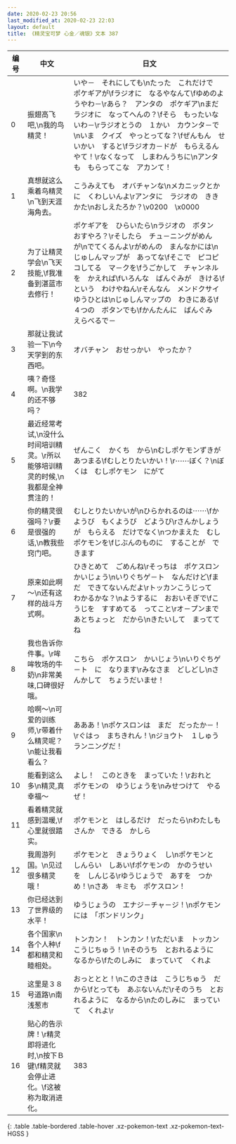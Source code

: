 ```yaml
---
date: 2020-02-23 20:56
last_modified_at: 2020-02-23 22:03
layout: default
title: 《精灵宝可梦 心金／魂银》文本 387
---
```

| 编号 | 中文 | 日文 |
| ---- | ---- | ---- |
| 0 | 振翅高飞吧,\n我的鸟精灵！ | いや－　それにしても\nたった　これだけで　ポケギアが\fラジオに　なるやなんて\fゆめのようやわ－\rあら？　アンタの　ポケギア\nまだ　ラジオに　なってへんの？\fそら　もったいないわ－\rラジオとうの　１かい　カウンタ－で\nいま　クイズ　やっとってな？\fぜんもん　せいかい　すると\fラジオカ－ドが　もらえるんやて！\rなくなって　しまわんうちに\nアンタも　もらってこな　アカンて！ |
| 1 | 真想就这么乘着鸟精灵\n飞到天涯海角去。 | こうみえても　オバチャンな\nメカニックとかに　くわしいんよ\rアンタに　ラジオの　ききかた\nおしえたろか？\v0200　\x0000 |
| 2 | 为了让精灵学会\n飞天技能,\f我准备到湛蓝市去修行！ | ポケギアを　ひらいたら\nラジオの　ボタン　おすやろ？\rそしたら　チュ－ニングがめん　が\nでてくるんよ\rがめんの　まんなかには\nじゅしんマップが　あってな\fそこで　ピコピコしてる　マ－クを\fうごかして　チャンネルを　かえれば\fいろんな　ばんぐみが　きける\fという　わけやねん\rそんなん　メンドクサイ　ゆうひとは\nじゅしんマップの　わきにある\f４つの　ボタンでも\fかんたんに　ばんぐみ　えらべるで－ |
| 3 | 那就让我试验一下\n今天学到的东西吧。 | オバチャン　おせっかい　やったか？ |
| 4 | 咦？奇怪啊。\n我学的还不够吗？ | 382 |
| 5 | 最近经常考试,\n没什么时间培训精灵。\r所以能够培训精灵的时候,\n我都是全神贯注的！ | ぜんこく　かくち　から\nむしポケモンずきが　あつまる\fむしとりたいかい！\r⋯⋯ぼく？\nぼくは　むしポケモン　にがて |
| 6 | 你的精灵很强吗？\r要是很强的话,\n教我些窍门吧。 | むしとりたいかいが\nひらかれるのは⋯⋯\fかようび　もくようび　どようび\rさんかしょうが　もらえる　だけでなく\nつかまえた　むしポケモンを\fじぶんのものに　することが　できます |
| 7 | 原来如此啊～\n还有这样的战斗方式啊。 | ひきとめて　ごめんね\rそっちは　ポケスロン　かいじょう\nいりぐちゲ－ト　なんだけど\fまだ　できてないんだよ\rトッカンこうじって　わかるかな？\nようするに　おおいそぎで\fこうじを　すすめてる　ってこと\rオ－プンまで　あとちょっと　だから\nきたいして　まっててね |
| 8 | 我也告诉你件事。\r哞哞牧场的牛奶\n非常美味,口碑很好哦。 | こちら　ポケスロン　かいじょう\nいりぐちゲ－ト　に　なります\rみなさま　どしどし\nさんかして　ちょうだいませ！ |
| 9 | 哈啊～\n可爱的训练师,\r带着什么精灵呢？\n能让我看看么？ | あああ！\nポケスロンは　まだ　だったか－！\rぐはっ　まちきれん！\nジョウト　１しゅう　ランニングだ！ |
| 10 | 能看到这么多\n精灵,真幸福～ | よし！　このときを　まっていた！\rおれと　ポケモンの　ゆうじょうを\nみせつけて　やるぜ！ |
| 11 | 看着精灵就感到温暖,\f心里就很踏实。 | ポケモンと　はしるだけ　だったら\nわたしも　さんか　できる　かしら |
| 12 | 我周游列国。\n见过很多精灵哦！ | ポケモンと　きょうりょく　し\nポケモンと　しんらい　しあい\fポケモンの　かのうせい　を　しんじる\rゆうじょうで　あすを　つかめ！\nさあ　キミも　ポケスロン！ |
| 13 | 你已经达到了世界级的水平！ | ゆうじょうの　エナジ－チャ－ジ！\nポケモン　には　「ボンドリンク」 |
| 14 | 各个国家\n各个人种\f都和精灵和睦相处。 | トンカン！　トンカン！\rただいま　トッカン　こうじちゅう！\nそのうち　とおれるように　なるから\fたのしみに　まっていて　くれよ |
| 15 | 这里是３８号道路\n南　浅葱市 | おっととと！\nこのさきは　こうじちゅう　だから\fとっても　あぶないんだ\rそのうち　とおれるように　なるから\nたのしみに　まっていて　くれよ\r |
| 16 | 贴心的告示牌！\r精灵即将进化时,\n按下Ｂ键\f精灵就会停止进化。\f这被称为取消进化。 | 383 |
{: .table .table-bordered .table-hover .xz-pokemon-text .xz-pokemon-text-HGSS }